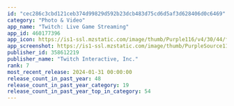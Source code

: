 ```yaml
---
id: "cec286c3cbd121ceb374d99829d592b23dcb483d75cd6d5af3d628406d0c6469"
category: "Photo & Video"
app_name: "Twitch: Live Game Streaming"
app_id: 460177396
app_icon: https://is1-ssl.mzstatic.com/image/thumb/Purple116/v4/30/44/fb/3044fbf6-4ddd-143a-44e9-869d23c800d8/TwitchAppIcon-0-1x_U007emarketing-0-7-0-0-85-220-0.png/1024x1024bb.png
app_screenshot: https://is1-ssl.mzstatic.com/image/thumb/PurpleSource116/v4/ef/a8/fc/efa8fcb8-6487-c4be-d6f8-6c7c92e20b05/961f692e-0d5c-43d3-b671-21ae5cd5a879_1_-_6.5__U00281242_X_2688_U0029_App_Store_2023_Screens_Discover.png/1242x2688bb.png
publisher_id: 358612219
publisher_name: "Twitch Interactive, Inc."
rank: 7
most_recent_release: 2024-01-31 00:00:00
release_count_in_past_year: 48
release_count_in_past_year_category: 19
release_count_in_past_year_top_in_category: 54
---
```

